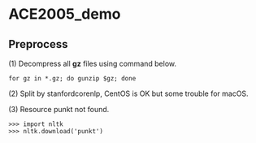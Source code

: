 # ACE2005_demo


## Preprocess

(1) Decompress all __gz__ files using command below.

```
for gz in *.gz; do gunzip $gz; done
```

(2) Split by stanfordcorenlp, CentOS is OK but some trouble for macOS.

(3) Resource punkt not found.

```
>>> import nltk
>>> nltk.download('punkt')
```
